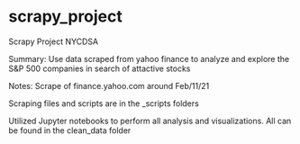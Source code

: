 # scrapy_project
Scrapy Project NYCDSA

Summary:
Use data scraped from yahoo finance to analyze and explore the S&P 500 companies in search of attactive stocks

Notes:
Scrape of finance.yahoo.com around Feb/11/21

Scraping files and scripts are in the _scripts folders

Utilized Jupyter notebooks to perform all analysis and visualizations.  All can be found in the clean_data folder
